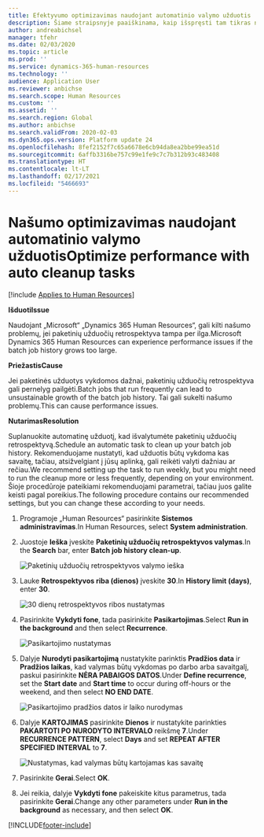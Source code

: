 ```yaml
---
title: Efektyvumo optimizavimas naudojant automatinio valymo užduotis
description: Šiame straipsnyje paaiškinama, kaip išspręsti tam tikras našumo problemas naudojant „Microsoft Dynamics 365 Human Resources“, valant paketinių užduočių retrospektyvą.
author: andreabichsel
manager: tfehr
ms.date: 02/03/2020
ms.topic: article
ms.prod: ''
ms.service: dynamics-365-human-resources
ms.technology: ''
audience: Application User
ms.reviewer: anbichse
ms.search.scope: Human Resources
ms.custom: ''
ms.assetid: ''
ms.search.region: Global
ms.author: anbichse
ms.search.validFrom: 2020-02-03
ms.dyn365.ops.version: Platform update 24
ms.openlocfilehash: 8fef2152f7c65a6678e6cb94da8ea2bbe99ea51d
ms.sourcegitcommit: 6affb3316be757c99e1fe9c7c7b312b93c483408
ms.translationtype: HT
ms.contentlocale: lt-LT
ms.lasthandoff: 02/17/2021
ms.locfileid: "5466693"
---
```

# <a name="optimize-performance-with-auto-cleanup-tasks"></a><span data-ttu-id="8cdcd-103">Našumo optimizavimas naudojant automatinio valymo užduotis</span><span class="sxs-lookup"><span data-stu-id="8cdcd-103">Optimize performance with auto cleanup tasks</span></span>

[!include [Applies to Human Resources](../includes/applies-to-hr.md)]

<span data-ttu-id="8cdcd-104">**Išduoti**</span><span class="sxs-lookup"><span data-stu-id="8cdcd-104">**Issue**</span></span>

<span data-ttu-id="8cdcd-105">Naudojant „Microsoft“ „Dynamics 365 Human Resources“, gali kilti našumo problemų, jei paketinių užduočių retrospektyva tampa per ilga.</span><span class="sxs-lookup"><span data-stu-id="8cdcd-105">Microsoft Dynamics 365 Human Resources can experience performance issues if the batch job history grows too large.</span></span>

<span data-ttu-id="8cdcd-106">**Priežastis**</span><span class="sxs-lookup"><span data-stu-id="8cdcd-106">**Cause**</span></span>

<span data-ttu-id="8cdcd-107">Jei paketinės užduotys vykdomos dažnai, paketinių užduočių retrospektyva gali pernelyg pailgėti.</span><span class="sxs-lookup"><span data-stu-id="8cdcd-107">Batch jobs that run frequently can lead to unsustainable growth of the batch job history.</span></span> <span data-ttu-id="8cdcd-108">Tai gali sukelti našumo problemų.</span><span class="sxs-lookup"><span data-stu-id="8cdcd-108">This can cause performance issues.</span></span> 

<span data-ttu-id="8cdcd-109">**Nutarimas**</span><span class="sxs-lookup"><span data-stu-id="8cdcd-109">**Resolution**</span></span>

<span data-ttu-id="8cdcd-110">Suplanuokite automatinę užduotį, kad išvalytumėte paketinių užduočių retrospektyvą.</span><span class="sxs-lookup"><span data-stu-id="8cdcd-110">Schedule an automatic task to clean up your batch job history.</span></span> <span data-ttu-id="8cdcd-111">Rekomenduojame nustatyti, kad užduotis būtų vykdoma kas savaitę, tačiau, atsižvelgiant į jūsų aplinką, gali reikėti valyti dažniau ar rečiau.</span><span class="sxs-lookup"><span data-stu-id="8cdcd-111">We recommend setting up the task to run weekly, but you might need to run the cleanup more or less frequently, depending on your environment.</span></span> <span data-ttu-id="8cdcd-112">Šioje procedūroje pateikiami rekomenduojami parametrai, tačiau juos galite keisti pagal poreikius.</span><span class="sxs-lookup"><span data-stu-id="8cdcd-112">The following procedure contains our recommended settings, but you can change these according to your needs.</span></span>

1. <span data-ttu-id="8cdcd-113">Programoje „Human Resources“ pasirinkite **Sistemos administravimas**.</span><span class="sxs-lookup"><span data-stu-id="8cdcd-113">In Human Resources, select **System administration**.</span></span>

2. <span data-ttu-id="8cdcd-114">Juostoje **Ieška** įveskite **Paketinių užduočių retrospektyvos valymas**.</span><span class="sxs-lookup"><span data-stu-id="8cdcd-114">In the **Search** bar, enter **Batch job history clean-up**.</span></span>

   ![Paketinių užduočių retrospektyvos valymo ieška](media/talent-batch-history-cleanup-search-bar.png)

3. <span data-ttu-id="8cdcd-116">Lauke **Retrospektyvos riba (dienos)** įveskite **30**.</span><span class="sxs-lookup"><span data-stu-id="8cdcd-116">In **History limit (days)**, enter **30**.</span></span>

   ![30 dienų retrospektyvos ribos nustatymas](media/talent-batch-history-cleanup-history-limit.png)

4. <span data-ttu-id="8cdcd-118">Pasirinkite **Vykdyti fone**, tada pasirinkite **Pasikartojimas**.</span><span class="sxs-lookup"><span data-stu-id="8cdcd-118">Select **Run in the background** and then select **Recurrence**.</span></span>

   ![Pasikartojimo nustatymas](media/talent-batch-history-cleanup-recurrence.png)

5. <span data-ttu-id="8cdcd-120">Dalyje **Nurodyti pasikartojimą** nustatykite parinktis **Pradžios data** ir **Pradžios laikas**, kad valymas būtų vykdomas po darbo arba savaitgalį, paskui pasirinkite **NĖRA PABAIGOS DATOS**.</span><span class="sxs-lookup"><span data-stu-id="8cdcd-120">Under **Define recurrence**, set the **Start date** and **Start time** to occur during off-hours or the weekend, and then select **NO END DATE**.</span></span> 

   ![Pasikartojimo pradžios datos ir laiko nurodymas](media/talent-batch-history-cleanup-define-recurrence.png)

6. <span data-ttu-id="8cdcd-122">Dalyje **KARTOJIMAS** pasirinkite **Dienos** ir nustatykite parinkties **PAKARTOTI PO NURODYTO INTERVALO** reikšmę **7**.</span><span class="sxs-lookup"><span data-stu-id="8cdcd-122">Under **RECURRENCE PATTERN**, select **Days** and set **REPEAT AFTER SPECIFIED INTERVAL** to **7**.</span></span>

   ![Nustatymas, kad valymas būtų kartojamas kas savaitę](media/talent-batch-history-cleanup-recurrence-pattern.png)

7. <span data-ttu-id="8cdcd-124">Pasirinkite **Gerai**.</span><span class="sxs-lookup"><span data-stu-id="8cdcd-124">Select **OK**.</span></span>

8. <span data-ttu-id="8cdcd-125">Jei reikia, dalyje **Vykdyti fone** pakeiskite kitus parametrus, tada pasirinkite **Gerai**.</span><span class="sxs-lookup"><span data-stu-id="8cdcd-125">Change any other parameters under **Run in the background** as necessary, and then select **OK**.</span></span>



[!INCLUDE[footer-include](../includes/footer-banner.md)]